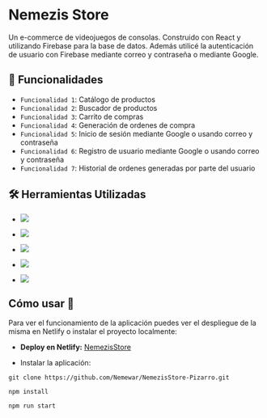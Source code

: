 



# Nemezis Store

Un e-commerce de videojuegos de consolas. Construido con React y utilizando
Firebase para la base de datos. Además utilicé la autenticación de usuario 
con Firebase mediante correo y contraseña o mediante Google.

##  🔨 Funcionalidades
- `Funcionalidad 1`: Catálogo de productos
- `Funcionalidad 2`: Buscador de productos
- `Funcionalidad 3`: Carrito de compras
- `Funcionalidad 4`: Generación de ordenes de compra
- `Funcionalidad 5`: Inicio de sesión mediante Google o usando correo y contraseña
- `Funcionalidad 6`: Registro de usuario mediante Google o usando correo y contraseña
- `Funcionalidad 7`: Historial de ordenes generadas por parte del usuario



##  🛠️ Herramientas Utilizadas

- ![](https://img.shields.io/badge/HTML5-E34F26?style=for-the-badge&logo=html5&logoColor=white)

- ![](https://img.shields.io/badge/CSS3-1572B6?style=for-the-badge&logo=css3&logoColor=white)

- ![](https://img.shields.io/badge/JavaScript-F7DF1E?style=for-the-badge&logo=javascript&logoColor=black)

- ![](https://img.shields.io/badge/React-20232A?style=for-the-badge&logo=react&logoColor=61DAFB)

- ![](https://img.shields.io/badge/Firebase-039BE5?style=for-the-badge&logo=Firebase&logoColor=white)


## Cómo usar 🚀

Para ver el funcionamiento de la aplicación puedes ver el despliegue de la misma en Netlify o instalar el proyecto localmente:

- **Deploy en Netlify:**   [NemezisStore](https://nemezis-store.netlify.app/)

- Instalar la aplicación:

```
git clone https://github.com/Nemewar/NemezisStore-Pizarro.git
```

```
npm install
```

```
npm run start
```


